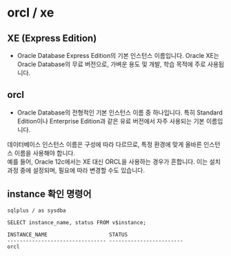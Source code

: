 # orcl / xe
## XE (Express Edition)
* Oracle Database Express Edition의 기본 인스턴스 이름입니다. Oracle XE는 Oracle Database의 무료 버전으로, 가벼운 용도 및 개발, 학습 목적에 주로 사용됩니다.

## orcl
* Oracle Database의 전형적인 기본 인스턴스 이름 중 하나입니다. 특히 Standard Edition이나 Enterprise Edition과 같은 유료 버전에서 자주 사용되는 기본 이름입니다.

데이터베이스 인스턴스 이름은 구성에 따라 다르므로, 특정 환경에 맞게 올바른 인스턴스 이름을 사용해야 합니다.  
예를 들어, Oracle 12c에서는 XE 대신 ORCL을 사용하는 경우가 흔합니다. 이는 설치 과정 중에 설정되며, 필요에 따라 변경할 수도 있습니다.

## instance 확인 명령어
```
sqlplus / as sysdba

SELECT instance_name, status FROM v$instance;

INSTANCE_NAME                    STATUS
-------------------------------- ------------------------
orcl
```   
